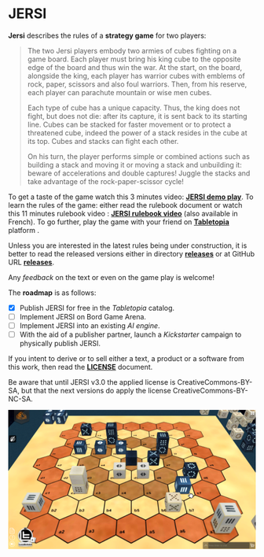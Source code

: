 # JERSI



**Jersi** describes the rules of a **strategy game** for two players:

> The two Jersi players embody two armies of cubes fighting on a game board. Each player must bring his king cube to the opposite edge of the board and thus win the war. At the start, on the board, alongside the king, each player has warrior cubes with emblems of rock, paper, scissors and also foul warriors. Then, from his reserve, each player can parachute mountain or wise men cubes.
>
> Each type of cube has a unique capacity. Thus, the king does not fight, but does not die: after its capture, it is sent back to its starting line. Cubes can be stacked for faster movement or to protect a threatened cube, indeed the power of a stack resides in the cube at its top. Cubes and stacks can fight each other.
>
> On his turn, the player performs simple or combined actions such as building a stack and moving it or moving a stack and unbuilding it: beware of accelerations and double captures!
> Juggle the stacks and take advantage of the rock-paper-scissor cycle!

To get a taste of the game watch this 3 minutes video: [**JERSI demo play**](https://www.youtube.com/watch?v=Cgo8AJnYCfA). To learn the rules of the game: either read the rulebook document or watch this 11 minutes rulebook video : [**JERSI rulebook video**](https://www.youtube.com/watch?v=9613QXbaYjo) (also available in French). To go further, play the game with your friend on **[Tabletopia](https://tabletopia.com/games/jersi)** platform .

Unless you are interested in the latest rules being under construction, it is better to read the released versions either in directory [**releases**](./releases) or at GitHub URL [**releases**](https://github.com/LucasBorboleta/jersi/releases).

Any *feedback* on the text or even on the game play is welcome!

The **roadmap** is  as follows:

- [x] Publish JERSI for free in the *Tabletopia* catalog.
- [ ] Implement JERSI on Bord Game Arena.
- [ ] Implement JERSI into an existing *AI engine*.
- [ ] With the aid of a publisher partner, launch a *Kickstarter* campaign to physically publish JERSI. 

If you intent to derive or to sell either a text, a product or a software from this work, then read the [**LICENSE**](./docs/LICENSE.md) document. 

Be aware that until JERSI v3.0 the applied license is CreativeCommons-BY-SA, but that the next versions do apply the license CreativeCommons-BY-NC-SA. 

![](./pictures/fictive-game.png)